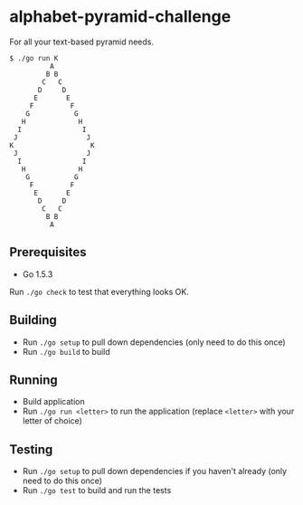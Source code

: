 # alphabet-pyramid-challenge

For all your text-based pyramid needs.

    $ ./go run K
              A
             B B
            C   C
           D     D
          E       E
         F         F
        G           G
       H             H
      I               I
     J                 J
    K                   K
     J                 J
      I               I
       H             H
        G           G
         F         F
          E       E
           D     D
            C   C
             B B
              A

## Prerequisites

* Go 1.5.3

Run `./go check` to test that everything looks OK.

## Building

* Run `./go setup` to pull down dependencies (only need to do this once)
* Run `./go build` to build

## Running

* Build application
* Run `./go run <letter>` to run the application (replace `<letter>` with your letter of choice)

## Testing

* Run `./go setup` to pull down dependencies if you haven't already (only need to do this once)
* Run `./go test` to build and run the tests
